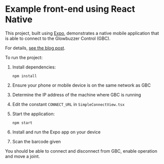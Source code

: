 # Example front-end using React Native

This project, built using [Expo](https://expo.dev), demonstrates a native mobile application that is able to connect to
the Glowbuzzer Control (GBC).

For details, [see the blog post](https://www.glowbuzzer.com/blogs/xxxxx).

To run the project:

1. Install dependencies:
    ```
    npm install
    ```

1. Ensure your phone or mobile device is on the same network as GBC
2. Determine the IP address of the machine where GBC is running
3. Edit the constant `CONNECT_URL` in `SimpleConnectView.tsx`
4. Start the application:
    ```
    npm start
    ```
5. Install and run the Expo app on your device
6. Scan the barcode given

You should be able to connect and disconnect from GBC, enable operation and move a joint.
